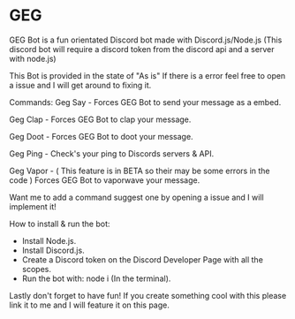 # GEG
GEG Bot is a fun orientated Discord bot made with Discord.js/Node.js (This discord bot will require a discord token from the discord api and a server with node.js)

This Bot is provided in the state of "As is" If there is a error feel free to open a issue and I will get around to fixing it.

Commands:
Geg Say - Forces GEG Bot to send your message as a embed.

Geg Clap - Forces GEG Bot to clap your message.

Geg Doot - Forces GEG Bot to doot your message.

Geg Ping - Check's your ping to Discords servers & API.

Geg Vapor - ( This feature is in BETA so their may be some errors in the code ) Forces GEG Bot to vaporwave your message.

Want me to add a command suggest one by opening a issue and I will implement it!

How to install & run the bot:
- Install Node.js.
- Install Discord.js.
- Create a Discord token on the Discord Developer Page with all the scopes.
- Run the bot with: node i (In the terminal).

Lastly don't forget to have fun! If you create something cool with this please link it to me and I will feature it on this page.
